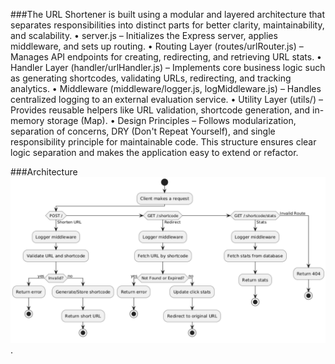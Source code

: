 ###The URL Shortener is built using a modular and layered architecture that separates responsibilities into distinct parts for better clarity, maintainability, and scalability.
•	server.js – Initializes the Express server, applies middleware, and sets up routing.
•	Routing Layer (routes/urlRouter.js) – Manages API endpoints for creating, redirecting, and retrieving URL stats.
•	Handler Layer (handler/urlHandler.js) – Implements core business logic such as generating shortcodes, validating URLs, redirecting, and tracking analytics.
•	Middleware (middleware/logger.js, logMiddleware.js) – Handles centralized logging to an external evaluation service.
•	Utility Layer (utils/) – Provides reusable helpers like URL validation, shortcode generation, and in-memory storage (Map).
•	Design Principles – Follows modularization, separation of concerns, DRY (Don't Repeat Yourself), and single responsibility principle for maintainable code.
This structure ensures clear logic separation and makes the application easy to extend or refactor.


###Architecture
![flow diagram](flow.png).
